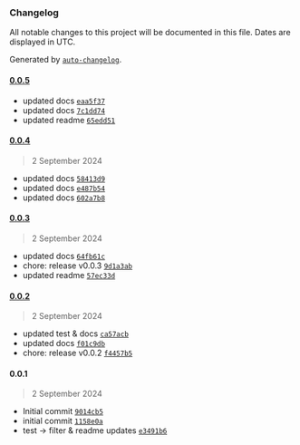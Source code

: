 ### Changelog

All notable changes to this project will be documented in this file. Dates are displayed in UTC.

Generated by [`auto-changelog`](https://github.com/CookPete/auto-changelog).

#### [0.0.5](https://github.com/karmaniverous/mock-db/compare/0.0.4...0.0.5)

- updated docs [`eaa5f37`](https://github.com/karmaniverous/mock-db/commit/eaa5f37f5a3867499fde385aba0e7787c1da9542)
- updated docs [`7c1dd74`](https://github.com/karmaniverous/mock-db/commit/7c1dd742333bcc06252e5721b549eef829b89fcb)
- updated readme [`65edd51`](https://github.com/karmaniverous/mock-db/commit/65edd51d1da3c40d851c636fbf1379457f32e88c)

#### [0.0.4](https://github.com/karmaniverous/mock-db/compare/0.0.3...0.0.4)

> 2 September 2024

- updated docs [`58413d9`](https://github.com/karmaniverous/mock-db/commit/58413d9d3ec0619cd104f31a4aa997fe993a6e03)
- updated docs [`e487b54`](https://github.com/karmaniverous/mock-db/commit/e487b54e479d909d9c1ae804f2d6290fab19a6e8)
- updated docs [`602a7b8`](https://github.com/karmaniverous/mock-db/commit/602a7b86ffdafc05d592ae8b927183851ed211cf)

#### [0.0.3](https://github.com/karmaniverous/mock-db/compare/0.0.2...0.0.3)

> 2 September 2024

- updated docs [`64fb61c`](https://github.com/karmaniverous/mock-db/commit/64fb61c86c6598b5c39e5eee568c03879826b596)
- chore: release v0.0.3 [`9d1a3ab`](https://github.com/karmaniverous/mock-db/commit/9d1a3ab9d0409efe7b83e373bda95d10a01e8414)
- updated readme [`57ec33d`](https://github.com/karmaniverous/mock-db/commit/57ec33d34d33822e23a98b3f56d5ef8935f03aaf)

#### [0.0.2](https://github.com/karmaniverous/mock-db/compare/0.0.1...0.0.2)

> 2 September 2024

- updated test & docs [`ca57acb`](https://github.com/karmaniverous/mock-db/commit/ca57acbb86f61113b97daee442c7443c43a1afff)
- updated docs [`f01c9db`](https://github.com/karmaniverous/mock-db/commit/f01c9dbb00f6d637248fbacf0e1b76576b9075ef)
- chore: release v0.0.2 [`f4457b5`](https://github.com/karmaniverous/mock-db/commit/f4457b52b4dc079db63e0726ed931599bb09428e)

#### 0.0.1

> 2 September 2024

- Initial commit [`9014cb5`](https://github.com/karmaniverous/mock-db/commit/9014cb511577d92a68d20a6de474caf629d094ff)
- initial commit [`1158e0a`](https://github.com/karmaniverous/mock-db/commit/1158e0a4dd78f0bfa1605b61113e8e49930e8356)
- test -&gt; filter & readme updates [`e3491b6`](https://github.com/karmaniverous/mock-db/commit/e3491b68e76de2ef4c16c33fc3f0b4f8aefb3b52)
